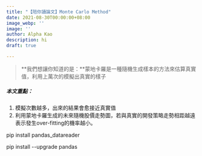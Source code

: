 ```yaml
---
title: "【陪你讀論文】Monte Carlo Method"
date: 2021-08-30T00:00:00+08:00
image_webp: ''
image: ''
author: Alpha Kao
description: hi
draft: true

---
```

> **我們想讓你知道的是：**蒙地卡羅是一種隨機生成樣本的方法來估算真實值，利用上萬次的模擬出真實的樣子

##### 本文重點：

1. 模擬次數越多，出來的結果會愈接近真實值
2. 利用蒙地卡羅生成的未來隨機股價走勢圖，若與真實的開發策略走勢相距越遠表示發生over-fitting的機率越小。

pip install pandas_datareader

pip install --upgrade pandas